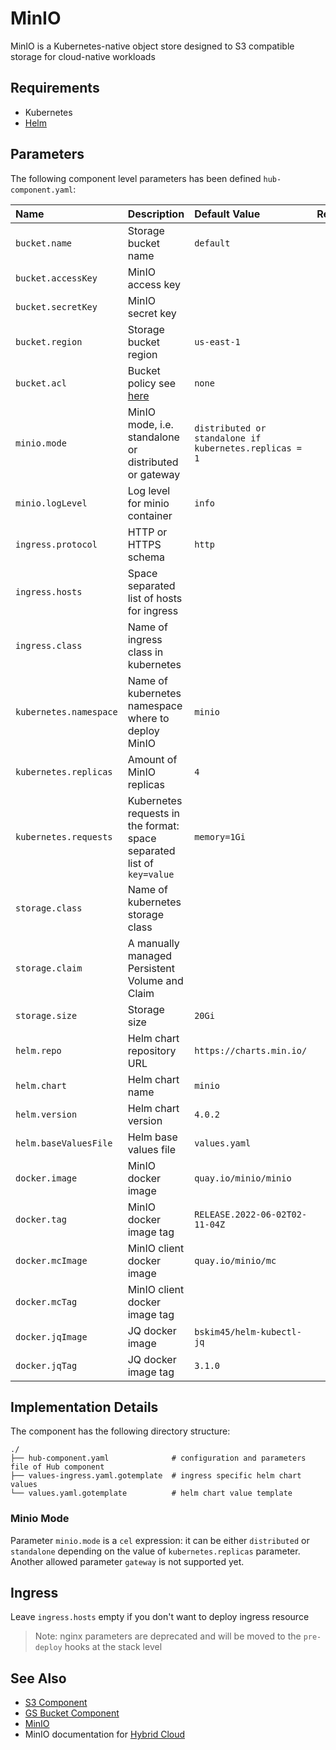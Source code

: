 # MinIO

MinIO is a Kubernetes-native object store designed to S3 compatible storage for cloud-native workloads

## Requirements

* Kubernetes
* [Helm](https://helm.sh/docs/intro/install/)

## Parameters

The following component level parameters has been defined `hub-component.yaml`:

| Name                   | Description                                                                                                                          | Default Value                                          | Required |
|:-----------------------|:-------------------------------------------------------------------------------------------------------------------------------------|:-------------------------------------------------------|:--------:|
| `bucket.name`          | Storage bucket name                                                                                                                  | `default`                                              |   `x`    |
| `bucket.accessKey`     | MinIO access key                                                                                                                     |                                                        |   `x`    |
| `bucket.secretKey`     | MinIO secret key                                                                                                                     |                                                        |   `x`    |
| `bucket.region`        | Storage bucket region                                                                                                                | `us-east-1`                                            |   `x`    |
| `bucket.acl`           | Bucket policy see [here](https://min.io/docs/minio/linux/administration/identity-access-management/policy-based-access-control.html) | `none`                                                 |   `x`    |
| `minio.mode`           | MinIO mode, i.e. standalone or distributed or gateway                                                                                | `distributed or standalone if kubernetes.replicas = 1` |   `x`    |
| `minio.logLevel`       | Log level for minio container                                                                                                        | `info`                                                 |   `x`    |
| `ingress.protocol`     | HTTP or HTTPS schema                                                                                                                 | `http`                                                 |          |
| `ingress.hosts`        | Space separated list of hosts for ingress                                                                                            |                                                        |          | 
| `ingress.class`        | Name of ingress class in kubernetes                                                                                                  |                                                        |          |
| `kubernetes.namespace` | Name of kubernetes namespace where to deploy MinIO                                                                                   | `minio`                                                |   `x`    |
| `kubernetes.replicas`  | Amount of MinIO replicas                                                                                                             | `4`                                                    |   `x`    |
| `kubernetes.requests`  | Kubernetes requests in the format: space separated list of `key=value`                                                               | `memory=1Gi`                                           |          |
| `storage.class`        | Name of kubernetes storage class                                                                                                     |                                                        |          |
| `storage.claim`        | A manually managed Persistent Volume and Claim                                                                                       |                                                        |          |
| `storage.size`         | Storage size                                                                                                                         | `20Gi`                                                 |          |
| `helm.repo`            | Helm chart repository URL                                                                                                            | `https://charts.min.io/`                               |   `x`    |
| `helm.chart`           | Helm chart name                                                                                                                      | `minio`                                                |   `x`    |
| `helm.version`         | Helm chart version                                                                                                                   | `4.0.2`                                                |   `x`    |
| `helm.baseValuesFile`  | Helm base values file                                                                                                                | `values.yaml`                                          |   `x`    |
| `docker.image`         | MinIO docker image                                                                                                                   | `quay.io/minio/minio`                                  |   `x`    |
| `docker.tag`           | MinIO docker image tag                                                                                                               | `RELEASE.2022-06-02T02-11-04Z`                         |   `x`    |
| `docker.mcImage`       | MinIO client docker image                                                                                                            | `quay.io/minio/mc`                                     |   `x`    |
| `docker.mcTag`         | MinIO client docker image tag                                                                                                        |                                                        |   `x`    |
| `docker.jqImage`       | JQ docker image                                                                                                                      | `bskim45/helm-kubectl-jq`                              |   `x`    |
| `docker.jqTag`         | JQ docker image tag                                                                                                                  | `3.1.0`                                                |   `x`    |

## Implementation Details

The component has the following directory structure:

```text
./
├── hub-component.yaml              # configuration and parameters file of Hub component
├── values-ingress.yaml.gotemplate  # ingress specific helm chart values 
└── values.yaml.gotemplate          # helm chart value template
```

### Minio Mode

Parameter `minio.mode` is a `cel` expression: it can be either `distributed` or `standalone` depending on the value
of `kubernetes.replicas` parameter. Another allowed parameter `gateway` is not supported yet.

## Ingress

Leave `ingress.hosts` empty if you don't want to deploy ingress resource

> Note: nginx parameters are deprecated and will be moved to the `pre-deploy` hooks at the stack level

## See Also

* [S3 Component](https://github.com/epam/hub-kubeflow-components/tree/develop/s3-bucket)
* [GS Bucket Component](https://github.com/epam/hub-google-components/tree/develop/gsbucket)
* [MinIO](https://min.io/)
* MinIO documentation for [Hybrid Cloud](https://docs.min.io/minio/k8s/)
